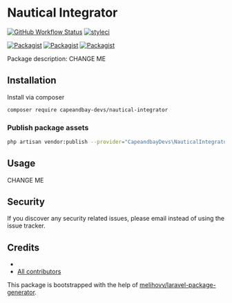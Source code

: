 # Nautical Integrator

[![GitHub Workflow Status](https://github.com/capeandbay-devs/nautical-integrator/workflows/Run%20tests/badge.svg)](https://github.com/capeandbay-devs/nautical-integrator/actions)
[![styleci](https://styleci.io/repos/CHANGEME/shield)](https://styleci.io/repos/CHANGEME)

[![Packagist](https://img.shields.io/packagist/v/capeandbay-devs/nautical-integrator.svg)](https://packagist.org/packages/capeandbay-devs/nautical-integrator)
[![Packagist](https://poser.pugx.org/capeandbay-devs/nautical-integrator/d/total.svg)](https://packagist.org/packages/capeandbay-devs/nautical-integrator)
[![Packagist](https://img.shields.io/packagist/l/capeandbay-devs/nautical-integrator.svg)](https://packagist.org/packages/capeandbay-devs/nautical-integrator)

Package description: CHANGE ME

## Installation

Install via composer
```bash
composer require capeandbay-devs/nautical-integrator
```

### Publish package assets

```bash
php artisan vendor:publish --provider="CapeandbayDevs\NauticalIntegrator\ServiceProvider"
```

## Usage

CHANGE ME

## Security

If you discover any security related issues, please email 
instead of using the issue tracker.

## Credits

- [](https://github.com/capeandbay-devs/nautical-integrator)
- [All contributors](https://github.com/capeandbay-devs/nautical-integrator/graphs/contributors)

This package is bootstrapped with the help of
[melihovv/laravel-package-generator](https://github.com/melihovv/laravel-package-generator).
